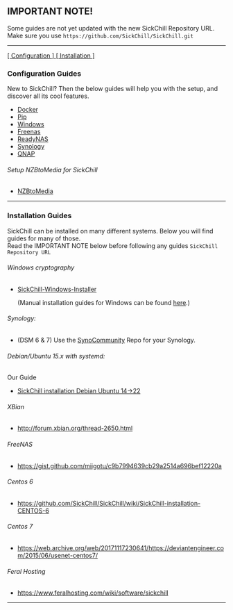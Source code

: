 ## IMPORTANT NOTE!

Some guides are not yet updated with the new SickChill Repository URL.  
Make sure you use `https://github.com/SickChill/SickChill.git`

---

[ [ Configuration ] ](#Configuration-Guides) [ [ Installation ] ](#Installation-Guides)

### Configuration Guides

New to SickChill? Then the below guides will help you with the setup, and discover all its cool features.

- [Docker](Docker.md)
- [Pip](Pip.md)
- [Windows](https://github.com/SickChill/SickChillInstaller/releases/latest)
- [Freenas](Freenas.md)
- [ReadyNAS](ReadyNAS.md)
- [Synology](Synology.md)
- [QNAP](https://github.com/OneCDOnly/sherpa)

###### Setup NZBtoMedia for SickChill

- [NZBtoMedia](NZBtoMedia.md)

---

### Installation Guides

SickChill can be installed on many different systems. Below you will find guides for many of those.  
Read the IMPORTANT NOTE below before following any guides `SickChill Repository URL`

###### Windows cryptography

- [SickChill-Windows-Installer](SickChill-Windows-Installer.md)

  (Manual installation guides for Windows can be found [here](SickChill-Windows-Installer.md#manual-installation-guides-for-windows).)

###### Synology:

- (DSM 6 & 7) Use the [SynoCommunity](https://synocommunity.com/#easy-install) Repo for your Synology.

###### Debian/Ubuntu 15.x with systemd:

Our Guide

- [SickChill installation Debian Ubuntu 14->22](SickChill-installation-Debian-Ubuntu-14-15-16.md)

###### XBian

- http://forum.xbian.org/thread-2650.html

###### FreeNAS

- https://gist.github.com/miigotu/c9b7994639cb29a2514a696bef12220a

###### Centos 6

- https://github.com/SickChill/SickChill/wiki/SickChill-installation-CENTOS-6

###### Centos 7

- https://web.archive.org/web/20171117230641/https://deviantengineer.com/2015/06/usenet-centos7/

###### Feral Hosting

- https://www.feralhosting.com/wiki/software/sickchill

---
